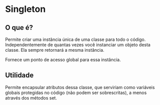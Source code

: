 # Singleton

## O que é?

Permite criar uma instância única de uma classe para todo o código. Independentemente de quantas vezes você instanciar um objeto desta classe. Ela sempre retornará a mesma instância.

Fornece um ponto de acesso global para essa instância.

## Utilidade

Permite encapsular atributos dessa classe, que serviriam como variáveis globais protegidas no código (não podem ser sobrescritas), a menos através dos métodos set.

